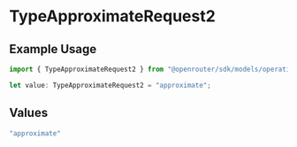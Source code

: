 # TypeApproximateRequest2

## Example Usage

```typescript
import { TypeApproximateRequest2 } from "@openrouter/sdk/models/operations";

let value: TypeApproximateRequest2 = "approximate";
```

## Values

```typescript
"approximate"
```